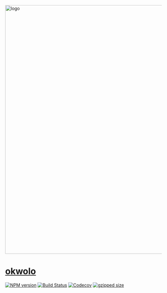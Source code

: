 <img src="https://user-images.githubusercontent.com/9319710/28757374-8e78376e-754f-11e7-84a1-7b2b2e540e56.png" alt="logo" width="800px">

# [okwolo](https://github.com/okwolo/okwolo)

[![NPM version](https://img.shields.io/npm/v/okwolo.svg)](https://www.npmjs.com/package/okwolo)
[![Build Status](https://travis-ci.org/okwolo/okwolo.svg?branch=master)](https://travis-ci.org/okwolo/okwolo)
[![Codecov](https://img.shields.io/codecov/c/github/okwolo/okwolo.svg)](https://codecov.io/gh/okwolo/okwolo)
[![gzipped size](https://img.shields.io/github/size/okwolo/okwolo/dist/standard.min.js.gz.svg)](https://github.com/okwolo/okwolo/blob/master/dist/standard.min.js.gz)
